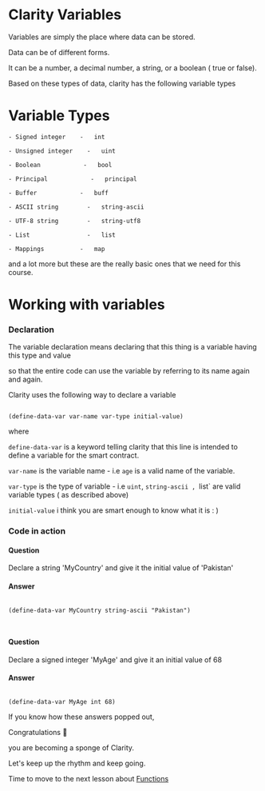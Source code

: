 # Clarity Variables



Variables are simply the place where data can be stored.

Data can be of different forms.

It can be a number, a decimal number, a string, or a boolean ( true or false).



Based on these types of data, clarity has the following variable types



# Variable Types





    - Signed integer    -   int

    - Unsigned integer    -   uint

    - Boolean            -   bool

    - Principal            -   principal

    - Buffer            -   buff

    - ASCII string        -   string-ascii

    - UTF-8 string        -   string-utf8 

    - List                -   list 

    - Mappings          -   map



and a lot more but these are the really basic ones that we need for this course.



# Working with variables



### Declaration

The variable declaration means declaring that this thing is a variable having this type and value

so that the entire code can use the variable by referring to its name again and again.



Clarity uses the following way to declare a variable

```clarity

(define-data-var var-name var-type initial-value)

```



where

`define-data-var` is a keyword telling clarity that this line is intended to define a variable for the smart contract.



`var-name` is the variable name - i.e `age` is a valid name of the variable. 

`var-type` is the type of variable - i.e `uint`, `string-ascii , `list` are valid variable types ( as described above) 

`initial-value` i think you are smart enough to know what it is : )



### Code in action

#### Question

Declare a string 'MyCountry' and give it the initial value of 'Pakistan'

#### Answer

```clarity

(define-data-var MyCountry string-ascii "Pakistan")



```

#### Question

Declare a signed integer 'MyAge' and give it an initial value of 68

#### Answer

```clarity

(define-data-var MyAge int 68)

```



If you know how these answers popped out, 

Congratulations 🎉 

you are becoming a sponge of Clarity.

Let's keep up the rhythm and keep going.



Time to move to the next lesson about [Functions](./Functions.md)



